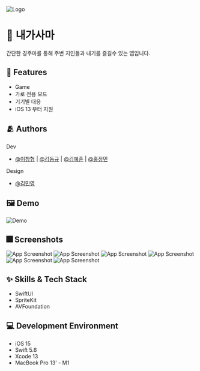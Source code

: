 
![Logo](https://user-images.githubusercontent.com/96639917/190843794-d2bec438-d033-471c-8a23-c1c02edf89e6.png)

# :iphone: 내가사마

간단한 경주마를 통해 주변 지인들과 내기를 즐길수 있는 앱입니다.


## :pushpin: Features

- Game
- 가로 전용 모드
- 기기별 대응
- iOS 13 부터 지원


## :people_hugging: Authors

Dev
- [@이창형](https://github.com/LeeChangHyeong) | [@김동규](https://github.com/Dorodong96) | [@김예훈](https://github.com/eraser3031) | [@홍정민](https://github.com/jeohong)

Design
- [@김민영](https://github.com/pig1606)


## :framed_picture: Demo

![Demo](https://user-images.githubusercontent.com/96639917/190844263-4a8cde59-2181-4ff0-b030-b3005eaed613.gif)


## :fireworks: Screenshots

![App Screenshot](https://user-images.githubusercontent.com/96639917/190843944-56b0742b-0393-45c2-a2be-ff714062d0b4.png)
![App Screenshot](https://user-images.githubusercontent.com/96639917/190843946-cf3276fd-e1c8-4954-b27e-f9418d51bf00.png)
![App Screenshot](https://user-images.githubusercontent.com/96639917/190843950-da6e511d-4976-430d-a734-8a931bff185b.png)
![App Screenshot](https://user-images.githubusercontent.com/96639917/190843947-a19ebd2d-06b8-498d-8616-b54cf7d30601.png)
![App Screenshot](https://user-images.githubusercontent.com/96639917/190843949-9e32d2d5-7f42-41cb-9c95-a419e0c16113.png)
![App Screenshot](https://user-images.githubusercontent.com/96639917/190843948-edb27412-63ab-4906-b4b2-6a364196c967.png)


## :sparkles: Skills & Tech Stack

- SwiftUI
- SpriteKit
- AVFoundation

## 💻 Development Environment

- iOS 15
- Swift 5.6
- Xcode 13
- MacBook Pro 13' - M1

